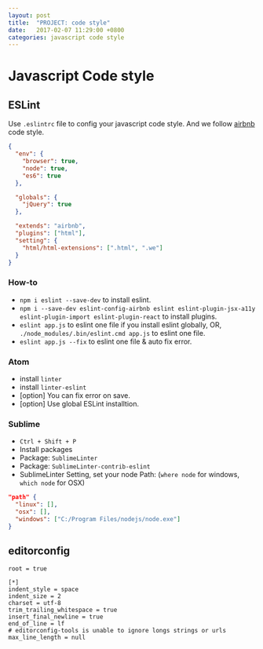 ```yaml
---
layout: post
title:  "PROJECT: code style"
date:   2017-02-07 11:29:00 +0800
categories: javascript code style
---
```


# Javascript Code style

## ESLint

Use `.eslintrc` file to config your javascript code style. And we follow [airbnb](https://github.com/airbnb/javascript) code style.

```json
{
  "env": {
    "browser": true,
    "node": true,
    "es6": true
  },

  "globals": {
    "jQuery": true
  },

  "extends": "airbnb",
  "plugins": ["html"],
  "setting": {
    "html/html-extensions": [".html", ".we"]
  }
}
```

### How-to
* `npm i eslint --save-dev` to install eslint.
* `npm i --save-dev eslint-config-airbnb eslint eslint-plugin-jsx-a11y eslint-plugin-import eslint-plugin-react` to install plugins.
* `eslint app.js` to eslint one file if you install eslint globally, OR, `./node_modules/.bin/eslint.cmd app.js` to eslint one file.
* `eslint app.js --fix` to eslint one file & auto fix error.

### Atom
* install `linter`
* install `linter-eslint`
* [option] You can fix error on save.
* [option] Use global ESLint installtion.

### Sublime
* `Ctrl + Shift + P`
* Install packages
* Package: `SublimeLinter`
* Package: `SublimeLinter-contrib-eslint`
* SublimeLinter Setting, set your node Path: (`where node` for windows,  `which node` for OSX)
```json
"path" {
  "linux": [],
  "osx": [],
  "windows": ["C:/Program Files/nodejs/node.exe"]
}
```

## editorconfig
```
root = true

[*]
indent_style = space
indent_size = 2
charset = utf-8
trim_trailing_whitespace = true
insert_final_newline = true
end_of_line = lf
# editorconfig-tools is unable to ignore longs strings or urls
max_line_length = null

```
